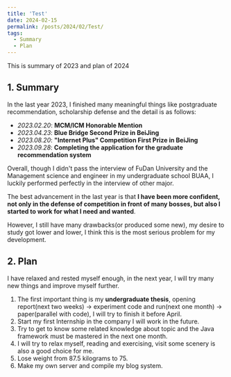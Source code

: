 ```yaml
---
title: 'Test'
date: 2024-02-15
permalink: /posts/2024/02/Test/
tags:
  - Summary
  - Plan
---
```



This is summary of 2023 and plan of 2024

## 1. Summary
In the last year 2023, I finished many meaningful things like postgraduate recommendation,  scholarship defense and the detail is as follows:

- _2023.02.20_: __MCM/ICM Honorable Mention__
- _2023.04.23_: __Blue Bridge Second Prize in BeiJing__
- _2023.08.20_: __"Internet Plus" Competition First Prize in BeiJing__
- _2023.09.28_: __Completing the application for the graduate recommendation system__

Overall, though I didn't pass the interview of FuDan University and the Management science and engineer in my undergraduate school BUAA, I luckily performed perfectly in the interview of other major.

The best advancement in the last year is that __I have been more confident, not only in the defense of competition in front of many bosses, but also I started to work for what I need and wanted__.

However, I still have many drawbacks(or produced some new), my desire to study got lower and lower, I think this is the most serious problem for my development. 

## 2. Plan

I have relaxed and rested myself enough, in the next year, I will try many new things and improve myself further.

1. The first important thing is my __undergraduate thesis__, opening report(next two weeks) -> experiment code and run(next one month) -> paper(parallel with code), I will try to finish it before April.
2. Start my first Internship in the company I will work in the future.
3.  Try to get to know some related knowledge about topic and the Java framework must be mastered in the next one month.
4. I will try to relax myself, reading and exercising, visit some scenery is also a good choice for me.
5. Lose weight from 87.5 kilograms to 75.
6. Make my own server and compile my blog system.
